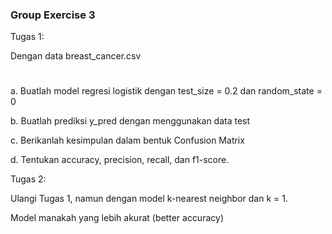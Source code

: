 ### Group Exercise 3

Tugas 1:

Dengan data breast_cancer.csv
#
a. Buatlah model regresi logistik dengan test_size = 0.2 dan random_state = 0

b. Buatlah prediksi y_pred dengan menggunakan data test

c. Berikanlah kesimpulan dalam bentuk Confusion Matrix

d. Tentukan accuracy, precision, recall, dan f1-score.

Tugas 2:

Ulangi Tugas 1, namun dengan model k-nearest neighbor dan k = 1.

Model manakah yang lebih akurat (better accuracy)
